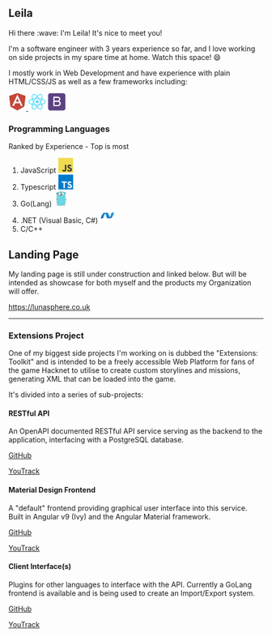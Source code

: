 ## Leila
<p>Hi there :wave: I'm Leila! It's nice to meet you! 

I'm a software engineer with 3 years experience so far, and I love working on side projects in my spare time at home. Watch this space! :smile:

I mostly work in Web Development and have experience with plain HTML/CSS/JS as well as a few frameworks including:
</p>

<a href="https://angular.io/"><img src="https://raw.githubusercontent.com/devicons/devicon/master/icons/angularjs/angularjs-plain.svg" width="35" height="35" alt="Angular & AngularJS">
<a>
<img src="https://raw.githubusercontent.com/devicons/devicon/master/icons/react/react-original.svg" width="35" height="35" alt="React & React Native">
</a>
<a>
<img src="https://raw.githubusercontent.com/devicons/devicon/master/icons/bootstrap/bootstrap-plain.svg" width="35" height="35" alt="Bootstrap v3+">
</a>

### Programming Languages
Ranked by Experience - Top is most
1. JavaScript <a href="https://developer.mozilla.org/en-US/docs/Web/JavaScript" target="_blank"> <img src="https://raw.githubusercontent.com/devicons/devicon/master/icons/javascript/javascript-original.svg" alt="JavaScript Logo" width="30" height="30"/></a>
2. Typescript <a href="https://www.typescriptlang.org/" target="_blank"> <img src="https://raw.githubusercontent.com/devicons/devicon/master/icons/typescript/typescript-plain.svg" alt="JavaScript Logo" width="30" height="30"/></a>
3. Go(Lang) <a href="https://golang.org/" target="_blank"> <img src="https://raw.githubusercontent.com/devicons/devicon/master/icons/go/go-original.svg" alt="GoLang Logo" width="30" height="30"/></a>
4. .NET (Visual Basic, C#) <a href="https://dotnet.microsoft.com/" target="_blank"> <img src="https://raw.githubusercontent.com/devicons/devicon/master/icons/dot-net/dot-net-original.svg" alt="dot NET Logo" width="30" height="30"/></a>
5. C/C++


## Landing Page
My landing page is still under construction and linked below. But will be intended as showcase for both myself and the products my Organization will offer.

https://lunasphere.co.uk

---

### Extensions Project
One of my biggest side projects I'm working on is dubbed the "Extensions: Toolkit" and is intended to be a freely accessible Web Platform for fans of the game Hacknet to utilise to create custom storylines and missions, generating XML that can be loaded into the game.

It's divided into a series of sub-projects:

#### RESTful API
An OpenAPI documented RESTful API service serving as the backend to the application, interfacing with a PostgreSQL database.

<a href="https://github.com/LunasphereEntertainment/HN_ExtensionsAPI" alt="API Github Link">GitHub</a>

<a href="https://lunasphere.myjetbrains.com/youtrack/search/Extensions%20API-12" alt="YouTrack Issues">YouTrack</a>

#### Material Design Frontend
A "default" frontend providing graphical user interface into this service. Built in Angular v9 (Ivy) and the Angular Material framework.

<a href="https://github.com/LunasphereEntertainment/HN_ExtensionStudio" alt="Frontend Github Link">GitHub</a>

<a href="https://lunasphere.myjetbrains.com/youtrack/search/Extension%20Studio-13" alt="YouTrack Issues">YouTrack</a>

#### Client Interface(s)
Plugins for other languages to interface with the API. Currently a GoLang frontend is available and is being used to create an Import/Export system.

<a href="https://github.com/LunasphereEntertainment/ExtensionsClient-Go" alt="API Github Link">GitHub</a>

<a href="https://lunasphere.myjetbrains.com/youtrack/search/ExtensionClient-14" alt="YouTrack Issues">YouTrack</a>